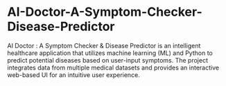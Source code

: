 # AI-Doctor-A-Symptom-Checker-Disease-Predictor
AI Doctor : A Symptom Checker &amp; Disease Predictor is an intelligent healthcare application that utilizes machine learning (ML) and Python to predict potential diseases based on user-input symptoms. The project integrates data from multiple medical datasets and provides an interactive web-based UI for an intuitive user experience.
